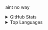 aint no way
<details>
  <summary>GitHub Stats</summary>
  <a href="//github.com/codekant"><img src="https://github-readme-stats.vercel.app/api?username=codekant&show_icons=true&hide_border=true&theme=midnight-purple" title="codekant's Github stats"></a>
  <br>
</details>
<details>
  <summary>Top Languages</summary>
  <a href="//github.com/codekant"><img src="https://github-readme-stats.vercel.app/api/top-langs/?username=codekant&layout=compact&theme=midnight-purple" title="codekant's Top languages"></a>
</details>
